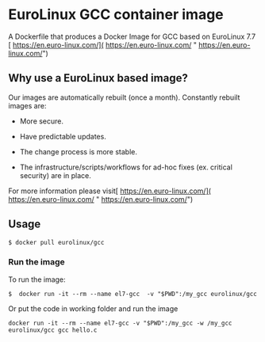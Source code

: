 # EuroLinux GCC container image

A Dockerfile that produces a Docker Image for GCC  based on EuroLinux 7.7  [ https://en.euro-linux.com/]( https://en.euro-linux.com/ " https://en.euro-linux.com/")


## Why use a EuroLinux  based image?

Our images are automatically rebuilt (once a month). Constantly rebuilt images are:

- More secure.

- Have predictable updates.

- The change process is more stable.

- The infrastructure/scripts/workflows for ad-hoc fixes (ex. critical security) are in place.

For more information please visit[ https://en.euro-linux.com/]( https://en.euro-linux.com/ " https://en.euro-linux.com/")

## Usage

```
$ docker pull eurolinux/gcc

```

### Run the image

To run the image:

```
$  docker run -it --rm --name el7-gcc  -v "$PWD":/my_gcc eurolinux/gcc

```

Or put the code in working folder and run the image

```
docker run -it --rm --name el7-gcc -v "$PWD":/my_gcc -w /my_gcc eurolinux/gcc gcc hello.c

```
